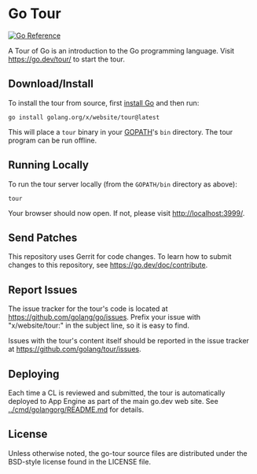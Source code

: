 # Go Tour

[![Go Reference](https://pkg.go.dev/badge/golang.org/x/website/tour.svg)](https://pkg.go.dev/golang.org/x/website/tour)

A Tour of Go is an introduction to the Go programming language. Visit
https://go.dev/tour/ to start the tour.

## Download/Install

To install the tour from source, first
[install Go](https://go.dev/doc/install) and then run:

	go install golang.org/x/website/tour@latest

This will place a `tour` binary in your
[GOPATH](https://go.dev/cmd/go/#hdr-GOPATH_and_Modules)'s `bin` directory.
The tour program can be run offline.

## Running Locally

To run the tour server locally (from the `GOPATH/bin` directory as above):

	tour

Your browser should now open. If not, please visit [http://localhost:3999/](http://localhost:3999).

## Send Patches

This repository uses Gerrit for code changes. To learn how to submit changes to
this repository, see https://go.dev/doc/contribute.

## Report Issues

The issue tracker for the tour's code is located at https://github.com/golang/go/issues.
Prefix your issue with "x/website/tour:" in the subject line, so it is easy to find.

Issues with the tour's content itself should be reported in the issue tracker
at https://github.com/golang/tour/issues.

## Deploying

Each time a CL is reviewed and submitted, the tour is automatically deployed to App Engine
as part of the main go.dev web site.
See [../cmd/golangorg/README.md](../cmd/golangorg/README.md#deploying-to-go_dev-and-golang_org) for details.

## License

Unless otherwise noted, the go-tour source files are distributed
under the BSD-style license found in the LICENSE file.
